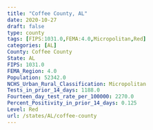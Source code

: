 ```yaml
---
title: "Coffee County, AL"
date: 2020-10-27
draft: false
type: county
tags: [FIPS:1031.0,FEMA:4.0,Micropolitan,Red]
categories: [AL]
County: Coffee County
State: AL
FIPS: 1031.0
FEMA_Region: 4.0
Population: 52342.0
NCHS_Urban_Rural_Classification: Micropolitan
Tests_in_prior_14_days: 1188.0
Fourteen_day_test_rate_per_100000: 2270.0
Percent_Positivity_in_prior_14_days: 0.125
Level: Red
url: /states/AL/coffee-county
---
```



